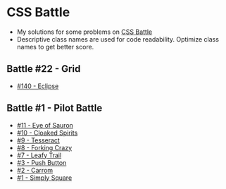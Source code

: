 # CSS Battle

- My solutions for some problems on [CSS Battle](https://cssbattle.dev/)
- Descriptive class names are used for code readability. Optimize class names to get better score.

## Battle #22 - Grid

- [#140 - Eclipse](https://github.com/anjantalatam/cssbattle/blob/master/solutions/22-Grid/140-Eclipse.md)

## Battle #1 - Pilot Battle

- [#11 - Eye of Sauron](https://github.com/anjantalatam/cssbattle/blob/master/solutions/1-PilotBattle/11-EyeOfSauron.md)
- [#10 - Cloaked Spirits](https://github.com/anjantalatam/cssbattle/blob/master/solutions/1-PilotBattle/10-CloakedSpirits.md)
- [#9 - Tesseract](https://github.com/anjantalatam/cssbattle/blob/master/solutions/1-PilotBattle/9-Tesseract.md)
- [#8 - Forking Crazy](https://github.com/anjantalatam/cssbattle/blob/master/solutions/1-PilotBattle/8-ForkingCrazy.md)
- [#7 - Leafy Trail](https://github.com/anjantalatam/cssbattle/blob/master/solutions/1-PilotBattle/7-LeafyTrial.md)
- [#3 - Push Button](https://github.com/anjantalatam/cssbattle/blob/master/solutions/3-PushButton/1-SimplySquare.md)
- [#2 - Carrom](https://github.com/anjantalatam/cssbattle/blob/master/solutions/1-PilotBattle/2-Carrom.md)
- [#1 - Simply Square](https://github.com/anjantalatam/cssbattle/blob/master/solutions/1-PilotBattle/1-SimplySquare.md)
